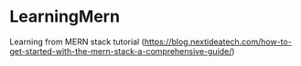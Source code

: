 # LearningMern
Learning from MERN stack tutorial (https://blog.nextideatech.com/how-to-get-started-with-the-mern-stack-a-comprehensive-guide/)
